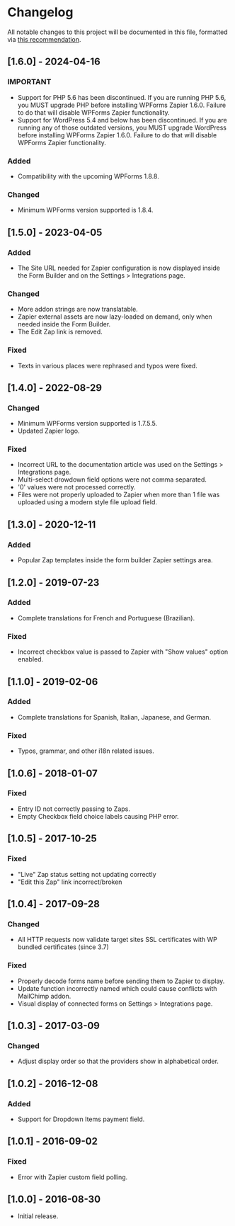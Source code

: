 # Changelog
All notable changes to this project will be documented in this file, formatted via [this recommendation](https://keepachangelog.com/).

## [1.6.0] - 2024-04-16
### IMPORTANT
- Support for PHP 5.6 has been discontinued. If you are running PHP 5.6, you MUST upgrade PHP before installing WPForms Zapier 1.6.0. Failure to do that will disable WPForms Zapier functionality.
- Support for WordPress 5.4 and below has been discontinued. If you are running any of those outdated versions, you MUST upgrade WordPress before installing WPForms Zapier 1.6.0. Failure to do that will disable WPForms Zapier functionality.

### Added
- Compatibility with the upcoming WPForms 1.8.8.

### Changed
- Minimum WPForms version supported is 1.8.4.

## [1.5.0] - 2023-04-05
### Added
- The Site URL needed for Zapier configuration is now displayed inside the Form Builder and on the Settings > Integrations page.

### Changed
- More addon strings are now translatable.
- Zapier external assets are now lazy-loaded on demand, only when needed inside the Form Builder.
- The Edit Zap link is removed.

### Fixed
- Texts in various places were rephrased and typos were fixed.

## [1.4.0] - 2022-08-29
### Changed
- Minimum WPForms version supported is 1.7.5.5.
- Updated Zapier logo.

### Fixed
- Incorrect URL to the documentation article was used on the Settings > Integrations page.
- Multi-select drowdown field options were not comma separated.
- '0' values were not processed correctly.
- Files were not properly uploaded to Zapier when more than 1 file was uploaded using a modern style file upload field.

## [1.3.0] - 2020-12-11
### Added
- Popular Zap templates inside the form builder Zapier settings area.

## [1.2.0] - 2019-07-23
### Added
- Complete translations for French and Portuguese (Brazilian).

### Fixed
- Incorrect checkbox value is passed to Zapier with "Show values" option enabled.

## [1.1.0] - 2019-02-06
### Added
- Complete translations for Spanish, Italian, Japanese, and German.

### Fixed
- Typos, grammar, and other i18n related issues.

## [1.0.6] - 2018-01-07
### Fixed
- Entry ID not correctly passing to Zaps.
- Empty Checkbox field choice labels causing PHP error.

## [1.0.5] - 2017-10-25
### Fixed
- "Live" Zap status setting not updating correctly
- "Edit this Zap" link incorrect/broken

## [1.0.4] - 2017-09-28
### Changed
- All HTTP requests now validate target sites SSL certificates with WP bundled certificates (since 3.7)

### Fixed
- Properly decode forms name before sending them to Zapier to display.
- Update function incorrectly named which could cause conflicts with MailChimp addon.
- Visual display of connected forms on Settings > Integrations page.

## [1.0.3] - 2017-03-09
### Changed
- Adjust display order so that the providers show in alphabetical order.

## [1.0.2] - 2016-12-08
### Added
- Support for Dropdown Items payment field.

## [1.0.1] - 2016-09-02
### Fixed
- Error with Zapier custom field polling.

## [1.0.0] - 2016-08-30
- Initial release.
